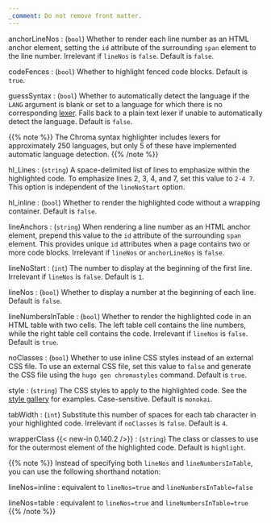 ```yaml
---
_comment: Do not remove front matter.
---
```


anchorLineNos
: (`bool`) Whether to render each line number as an HTML anchor element, setting the `id` attribute of the surrounding `span` element to the line number. Irrelevant if `lineNos` is `false`. Default is `false`.

codeFences
: (`bool`) Whether to highlight fenced code blocks. Default is `true`.

guessSyntax
: (`bool`) Whether to automatically detect the language if the `LANG` argument is blank or set to a language for which there is no corresponding [lexer](g). Falls back to a plain text lexer if unable to automatically detect the language. Default is `false`.

{{% note %}}
The Chroma syntax highlighter includes lexers for approximately 250 languages, but only 5 of these have implemented automatic language detection.
{{% /note %}}

hl_Lines
: (`string`) A space-delimited list of lines to emphasize within the highlighted code. To emphasize lines 2, 3, 4, and 7, set this value to `2-4 7`. This option is independent of the `lineNoStart` option.

hl_inline
: (`bool`) Whether to render the highlighted code without a wrapping container. Default is `false`.

lineAnchors
: (`string`) When rendering a line number as an HTML anchor element, prepend this value to the `id` attribute of the surrounding `span` element. This provides unique `id` attributes when a page contains two or more code blocks. Irrelevant if `lineNos` or `anchorLineNos` is `false`.

lineNoStart
: (`int`) The number to display at the beginning of the first line. Irrelevant if `lineNos` is `false`. Default is `1`.

lineNos
: (`bool`) Whether to display a number at the beginning of each line. Default is `false`.

lineNumbersInTable
: (`bool`) Whether to render the highlighted code in an HTML table with two cells. The left table cell contains the line numbers, while the right table cell contains the code. Irrelevant if `lineNos` is `false`. Default is `true`.

noClasses
: (`bool`) Whether to use inline CSS styles instead of an external CSS file. To use an external CSS file, set this value to `false` and generate the CSS file using the `hugo gen chromastyles` command. Default is `true`.

style
: (`string`) The CSS styles to apply to the highlighted code. See the [style gallery] for examples. Case-sensitive. Default is `monokai`.

[style gallery]: https://xyproto.github.io/splash/docs/

tabWidth
: (`int`) Substitute this number of spaces for each tab character in your highlighted code. Irrelevant if `noClasses` is `false`. Default is `4`.

wrapperClass
{{< new-in 0.140.2 />}}
: (`string`) The class or classes to use for the outermost element of the highlighted code. Default is `highlight`.

{{% note %}}
Instead of specifying both `lineNos` and `lineNumbersInTable`, you can use the following shorthand notation:

lineNos=inline
: equivalent to `lineNos=true` and `lineNumbersInTable=false`

lineNos=table
: equivalent to `lineNos=true` and `lineNumbersInTable=true`
{{% /note %}}
